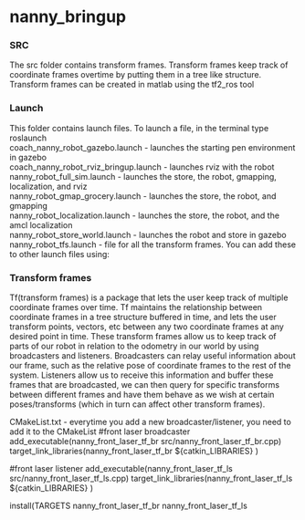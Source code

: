 # nanny_bringup
<h3>SRC</h3> 
The src folder contains transform frames.  Transform frames keep track of coordinate frames overtime by putting them in a tree like structure.
Transform frames can be created in matlab using the tf2_ros tool

<h3>Launch</h3>
This folder contains launch files.  To launch a file, in the terminal type roslaunch <folder name> <launch file name>
  </br>
coach_nanny_robot_gazebo.launch - launches the starting pen environment in gazebo
  </br>
coach_nanny_robot_rviz_bringup.launch - launches rviz with the robot
 </br>
nanny_robot_full_sim.launch - launches the store, the robot, gmapping, localization, and rviz
  </br>
nanny_robot_gmap_grocery.launch - launches the store, the robot, and gmapping
 </br>
nanny_robot_localization.launch - launches the store, the robot, and the amcl localization
 </br>
nanny_robot_store_world.launch - launches the robot and store in gazebo
 </br>
nanny_robot_tfs.launch - file for all the transform frames. You can add these to other launch files using: 
</br>
<include file="$(find nanny_bringup)/launch/nanny_robot_tfs.launch"/>

<h3>Transform frames</h3>
Tf(transform frames) is a package that lets the user keep track of multiple coordinate frames over time. Tf maintains the relationship between coordinate frames in a tree structure buffered in time, and lets the user transform points, vectors, etc between any two coordinate frames at any desired point in time.
These transform frames allow us to keep track of parts of our robot in relation to the odometry in our world by using broadcasters and listeners. Broadcasters can relay useful information about our frame, such as the relative pose of coordinate frames to the rest of the system. Listeners allow us to receive this information and buffer these frames that are broadcasted, we can then query for specific transforms between different frames and have them behave as we wish at certain poses/transforms (which in turn can affect other transform frames).

CMakeList.txt - everytime you add a new broadcaster/listener, you need to add it to the CMakeList
#front laser broadcaster
add_executable(nanny_front_laser_tf_br src/nanny_front_laser_tf_br.cpp)
target_link_libraries(nanny_front_laser_tf_br
 ${catkin_LIBRARIES}
)
 
#front laser listener
add_executable(nanny_front_laser_tf_ls src/nanny_front_laser_tf_ls.cpp)
target_link_libraries(nanny_front_laser_tf_ls
 ${catkin_LIBRARIES}
)
 
install(TARGETS nanny_front_laser_tf_br nanny_front_laser_tf_ls

